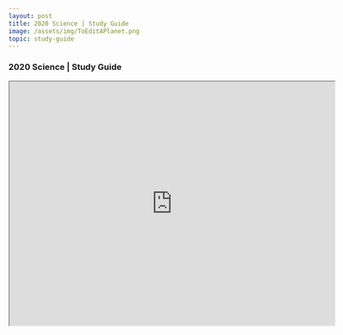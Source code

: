 ```yaml
---
layout: post
title: 2020 Science | Study Guide
image: /assets/img/ToEditAPlanet.png
topic: study-guide
---
```


### 2020 Science | Study Guide

<iframe src="https://docs.google.com/file/d/1Katwulq0wrVqtwnH3YXTxvyKyshjCGjPsP6mphefLxo/preview" width="640" height="480"></iframe>

<br>
